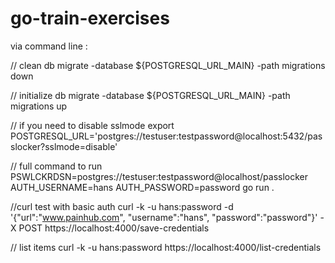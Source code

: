 # go-train-exercises

via command line :

// clean db 
migrate -database ${POSTGRESQL_URL_MAIN} -path migrations down

// initialize db
migrate -database ${POSTGRESQL_URL_MAIN} -path migrations up

// if you need to disable sslmode
export POSTGRESQL_URL='postgres://testuser:testpassword@localhost:5432/passlocker?sslmode=disable'

// full command to run 
PSWLCKRDSN=postgres://testuser:testpassword@localhost/passlocker AUTH_USERNAME=hans AUTH_PASSWORD=password go run .

//curl test with basic auth
curl -k -u hans:password -d '{"url":"www.painhub.com", "username":"hans", "password":"password"}'  -X POST https://localhost:4000/save-credentials

// list items
curl -k -u hans:password https://localhost:4000/list-credentials



